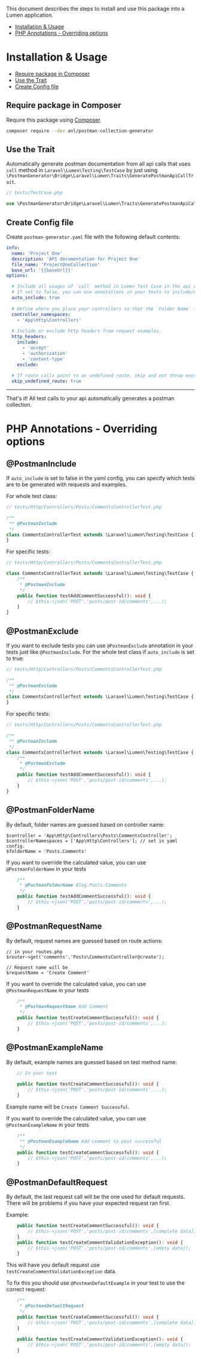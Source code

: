 This document describes the steps to install and use this package into a Lumen application.
- [Installation & Usage](#installation--usage)
- [PHP Annotations - Overriding options](#php-annotations---overriding-options)

# Installation & Usage
- [Require package in Composer](#require-package-in-composer)
- [Use the Trait](#use-the-trait)
- [Create Config file](#create-config-file)
## Require package in Composer

Require this package using [Composer][1]. 

```bash
composer require --dev anl/postman-collection-generator
```

## Use the Trait

Automatically generate postman  documentation from all api calls that uses `call` method in `Laravel\Lumen\Testing\TestCase` by just using `\PostmanGenerator\Bridge\Laravel\Lumen\Traits\GeneratePostmanApiCallTrait`.
```php
// tests/TestCase.php

use \PostmanGenerator\Bridge\Laravel\Lumen\Traits\GeneratePostmanApiCallTrait;
```

## Create Config file

Create `postman-generator.yaml` file with the following default contents:
```yaml
info:
  name: 'Project One'
  description: 'API documentation for Project One'
  file_name: 'ProjectOneCollection'
  base_url: '{{baseUrl}}'
options:

  # Include all usages of `call` method in Lumen Test Case in the api documentation.
  # If set to false, you can use annotations in your tests to include/exclude tests you want documented.
  auto_include: true
  
  # Define where you place your controllers so that the `Folder Name` in Postman will be properly guessed.
  controller_namespaces:
    - 'App\Http\Controllers'
  
  # Include or exclude http headers from request examples.
  http_headers:
    include:
      - 'accept'
      - 'authorization'
      - 'content-type'
    exclude:
  
  # If route calls point to an undefined route, skip and not throw exception.
  skip_undefined_route: true
```
---
That's it! All test calls to your api automatically generates a postman collection.

# PHP Annotations - Overriding options

## @PostmanInclude
If `auto_include` is set to false in the yaml config,
 you can specify which tests are to be generated with requests and examples.

For whole test class:
```php
// tests/Http/Controllers/Posts/CommentsControllerTest.php

/**
 ** @PostmanInclude
 */
class CommentsControllerTest extends \Laravel\Lumen\Testing\TestCase {
}
````
For specific tests:
```php
// tests/Http/Controllers/Posts/CommentsControllerTest.php

class CommentsControllerTest extends \Laravel\Lumen\Testing\TestCase {
    /**
     * @PostmanInclude
     */
    public function testAddCommentSuccessful(): void {
        // $this->json('POST','posts/post-id/comments',...);
    }
}
```
## @PostmanExclude

If you want to exclude tests you can use `@PostmanExclude` annotation in your tests just like `@PostmanInclude`.
For the whole test class if `auto_include` is set to true:
```php
// tests/Http/Controllers/Posts/CommentsControllerTest.php

/**
 ** @PostmanExclude
 */
class CommentsControllerTest extends \Laravel\Lumen\Testing\TestCase {
}
````
For specific tests:
```php
// tests/Http/Controllers/Posts/CommentsControllerTest.php

/**
 ** @PostmanInclude
 */
class CommentsControllerTest extends \Laravel\Lumen\Testing\TestCase {
    /**
     * @PostmanExclude
     */
    public function testAddCommentSuccessful(): void {
        // $this->json('POST','posts/post-id/comments',...);
    }
}
```

## @PostmanFolderName

By default, folder names are guessed based on controller name:

```
$controller = 'App\Http\Controllers\Posts\CommentsController';
$controllerNamespaces = ['App\Http\Controllers']; // set in yaml config.
$folderName = 'Posts.Comments'
```

If you want to override the calculated value, you can use `@PostmanFolderName` in your tests
```php
    /**
     * @PostmanFolderName Blog.Posts.Comments
     */
    public function testAddCommentSuccessful(): void {
        // $this->json('POST','posts/post-id/comments',...);
    }
```

## @PostmanRequestName

By default, request names are guessed based on route actions:
```
// in your routes.php
$router->get('comments','Posts\CommentsController@create');

// Request name will be
$requestName = 'Create Comment'
```

If you want to override the calculated value, you can use `@PostmanRequestName` in your tests
```php
    /**
     * @PostmanRequestName Add Comment
     */
    public function testCreateCommentSuccessful(): void {
        // $this->json('POST','posts/post-id/comments',...);
    }
```


## @PostmanExampleName

By default, example names are guessed based on test method name:
```php
    // In your test
    
    public function testCreateCommentSuccessful(): void {
        // $this->json('POST','posts/post-id/comments',...);
    }
```

Example name will be `Create Comment Successful`.

If you want to override the calculated value, you can use `@PostmanExampleName` in your tests
```php
    /**
     ** @PostmanExampleName Add comment to post successful
     */
    public function testCreateCommentSuccessful(): void {
        // $this->json('POST','posts/post-id/comments',...);
    }
```

## @PostmanDefaultRequest

By default, the last request call will be the one used for default requests. 
There will be problems if you have your expected request ran first. 

Example:
```php
    public function testCreateCommentSuccessful(): void {
        // $this->json('POST','posts/post-id/comments',[complete data]);
    }
    public function testCreateCommentValidationException(): void {
        // $this->json('POST','posts/post-id/comments',[empty data]);
    }
```
This will have you default request use `testCreateCommentValidationException` data.

To fix this you should use `@PostmanDefaultExample` in your test to use the correct request:

```php
    /**
     * @PostmanDefaultRequest
     */
    public function testCreateCommentSuccessful(): void {
        // $this->json('POST','posts/post-id/comments',[complete data]);
    }
    
    public function testCreateCommentValidationException(): void {
        // $this->json('POST','posts/post-id/comments',[empty data]);
    }
```

[1]: https://getcomposer.org/